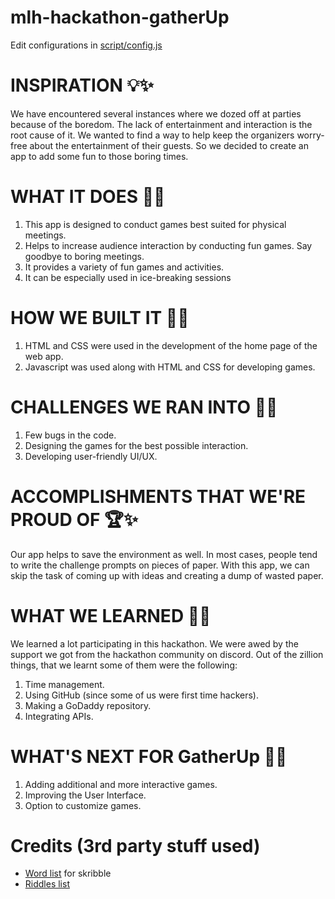# mlh-hackathon-gatherUp

Edit configurations in [script/config.js](script/config.js)



# INSPIRATION 💡✨

We have encountered several instances where we dozed off at parties because of the boredom. The lack of entertainment and interaction is the root cause of it. We wanted to find a way to help keep the organizers worry-free about the entertainment of their guests. So we decided to create an app to add some fun to those boring times.

# WHAT IT DOES 🚩✨

1. This app is designed to conduct games best suited for physical meetings. 
2. Helps to increase audience interaction by conducting fun games. Say goodbye to boring 
    meetings. 
3. It provides a variety of fun games and activities. 
4. It can be especially used in ice-breaking sessions

# HOW WE BUILT IT 🧱✨

1. HTML and CSS were used in the development of the home page of the web app.
2. Javascript was used along with HTML and CSS for developing games.

# CHALLENGES WE RAN INTO 🧗✨

1. Few bugs in the code.
2. Designing the games for the best possible interaction.
3. Developing user-friendly UI/UX.

# ACCOMPLISHMENTS THAT WE'RE PROUD OF 🏆✨

Our app helps to save the environment as well. In most cases, people tend to write the challenge prompts on pieces of paper. With this app, we can skip the task of coming up with ideas and creating a dump of wasted paper.

# WHAT WE LEARNED  🏫✨

We learned a lot participating in this hackathon. We were awed by the support we got from the hackathon community on discord. Out of the zillion things, that we learnt some of them were the following:

1. Time management. 
2. Using GitHub (since some of us were first time hackers).
3. Making a GoDaddy repository. 
4. Integrating APIs.

# WHAT'S NEXT FOR GatherUp 🔮✨

1. Adding additional and more interactive games.
2. Improving the User Interface.
3. Option to customize games.



# Credits (3rd party stuff used)
- [Word list](https://gist.github.com/mvark/9e0682c62d75625441f6ded366245203) for skribble
- [Riddles list](https://github.com/nkilm/riddles-api/blob/main/data/riddles.json)

